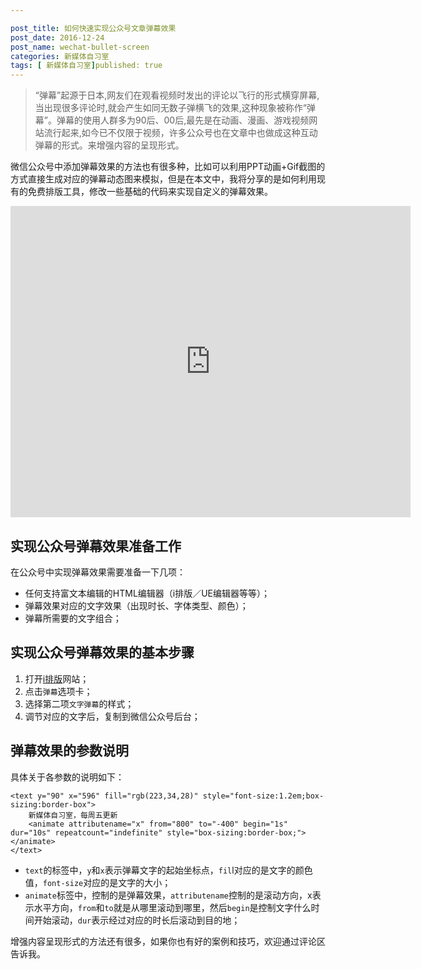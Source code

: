 ```yaml
---

post_title: 如何快速实现公众号文章弹幕效果
post_date: 2016-12-24
post_name: wechat-bullet-screen
categories: 新媒体自习室
tags: [ 新媒体自习室]published: true
---
```


> “弹幕”起源于日本,网友们在观看视频时发出的评论以飞行的形式横穿屏幕,当出现很多评论时,就会产生如同无数子弹横飞的效果,这种现象被称作“弹幕”。弹幕的使用人群多为90后、00后,最先是在动画、漫画、游戏视频网站流行起来,如今已不仅限于视频，许多公众号也在文章中也做成这种互动弹幕的形式。来增强内容的呈现形式。

微信公众号中添加弹幕效果的方法也有很多种，比如可以利用PPT动画+Gif截图的方式直接生成对应的弹幕动态图来模拟，但是在本文中，我将分享的是如何利用现有的免费排版工具，修改一些基础的代码来实现自定义的弹幕效果。

<iframe frameborder="0" width="640" height="498" src="https://v.qq.com/iframe/player.html?vid=i0358bxqya5&tiny=0&auto=0" allowfullscreen></iframe>

## 实现公众号弹幕效果准备工作
在公众号中实现弹幕效果需要准备一下几项：
- 任何支持富文本编辑的HTML编辑器（i排版／UE编辑器等等）；
- 弹幕效果对应的文字效果（出现时长、字体类型、颜色）；
- 弹幕所需要的文字组合；

## 实现公众号弹幕效果的基本步骤
1. 打开[i排版](http://www.ipaiban.com/)网站；
2. 点击`弹幕`选项卡；
3. 选择第二项`文字弹幕`的样式；
4. 调节对应的文字后，复制到微信公众号后台；

## 弹幕效果的参数说明

具体关于各参数的说明如下：
```
<text y="90" x="596" fill="rgb(223,34,28)" style="font-size:1.2em;box-sizing:border-box">
    新媒体自习室，每周五更新
    <animate attributename="x" from="800" to="-400" begin="1s" dur="10s" repeatcount="indefinite" style="box-sizing:border-box;"></animate>
</text>
```
- `text`的标签中，`y`和`x`表示弹幕文字的起始坐标点，`fil`l对应的是文字的颜色值，`font-size`对应的是文字的大小；
- `animate`标签中，控制的是弹幕效果，`attributename`控制的是滚动方向，x表示水平方向，`from`和`to`就是从哪里滚动到哪里，然后`begin`是控制文字什么时间开始滚动，`dur`表示经过对应的时长后滚动到目的地；

增强内容呈现形式的方法还有很多，如果你也有好的案例和技巧，欢迎通过评论区告诉我。




